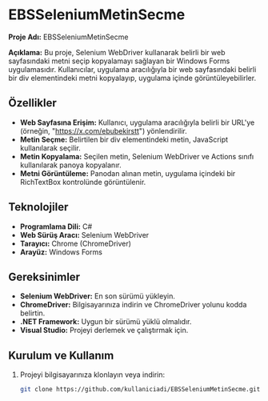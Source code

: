 # EBSSeleniumMetinSecme

**Proje Adı:** EBSSeleniumMetinSecme

**Açıklama:** Bu proje, Selenium WebDriver kullanarak belirli bir web sayfasındaki metni seçip kopyalamayı sağlayan bir Windows Forms uygulamasıdır. Kullanıcılar, uygulama aracılığıyla bir web sayfasındaki belirli bir div elementindeki metni kopyalayıp, uygulama içinde görüntüleyebilirler.

## Özellikler
- **Web Sayfasına Erişim:** Kullanıcı, uygulama aracılığıyla belirli bir URL'ye (örneğin, "https://x.com/ebubekirstt") yönlendirilir.
- **Metin Seçme:** Belirtilen bir div elementindeki metin, JavaScript kullanılarak seçilir.
- **Metin Kopyalama:** Seçilen metin, Selenium WebDriver ve Actions sınıfı kullanılarak panoya kopyalanır.
- **Metni Görüntüleme:** Panodan alınan metin, uygulama içindeki bir RichTextBox kontrolünde görüntülenir.

## Teknolojiler
- **Programlama Dili:** C#
- **Web Sürüş Aracı:** Selenium WebDriver
- **Tarayıcı:** Chrome (ChromeDriver)
- **Arayüz:** Windows Forms

## Gereksinimler
- **Selenium WebDriver:** En son sürümü yükleyin.
- **ChromeDriver:** Bilgisayarınıza indirin ve ChromeDriver yolunu kodda belirtin.
- **.NET Framework:** Uygun bir sürümü yüklü olmalıdır.
- **Visual Studio:** Projeyi derlemek ve çalıştırmak için.

## Kurulum ve Kullanım
1. Projeyi bilgisayarınıza klonlayın veya indirin:
   ```sh
   git clone https://github.com/kullaniciadi/EBSSeleniumMetinSecme.git
   
